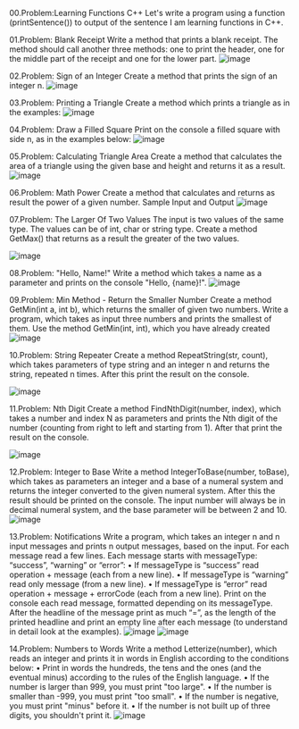 00.Problem:Learning Functions C++
Let's write a program using a function (printSentence()) to output
of the sentence I am learning functions in C++.

01.Problem: Blank Receipt
Write a method that prints a blank receipt. The method should call another three methods: one to 
print the header, one for the middle part of the receipt and one for the lower part.
![image](https://github.com/Sasho80/10.Functions/assets/7139995/3a3d90bf-7ea9-40b5-9096-523cc8931b3f)

02.Problem: Sign of an Integer
Create a method that prints the sign of an integer n.
![image](https://github.com/Sasho80/10.Functions/assets/7139995/787062c2-89ab-4039-bd1a-d6c1e4e7fd09)

03.Problem: Printing a Triangle
Create a method which prints a triangle as in the examples:
![image](https://github.com/Sasho80/10.Functions/assets/7139995/a5985386-f423-4c68-891b-5a5b6c1ebd35)

04.Problem: Draw a Filled Square
Print on the console a filled square with side n, as in the examples below:
![image](https://github.com/Sasho80/10.Functions/assets/7139995/8c596fc3-793f-48cc-be49-616e5385d5dd)

05.Problem: Calculating Triangle Area
Create a method that calculates the area of a triangle using the given base and height and returns it 
as a result.
![image](https://github.com/Sasho80/10.Functions/assets/7139995/f9d3933e-2bce-4bc5-971e-2a17ca84bdb7)

06.Problem: Math Power
Create a method that calculates and returns as result the power of a given number.
Sample Input and Output
![image](https://github.com/Sasho80/10.Functions/assets/7139995/b8d99cb5-584e-476a-bb53-da0217ac0ee1)

07.Problem: The Larger Of Two Values
The input is two values of the same type. The values can be of int, char or string type. Create a 
method GetMax() that returns as a result the greater of the two values.

![image](https://github.com/Sasho80/10.Functions/assets/7139995/9ef4b782-bd02-4e86-99b5-aa8f23d43295)

08.Problem: "Hello, Name!"
Write a method which takes a name as a parameter and prints on the console "Hello, {name}!".
![image](https://github.com/Sasho80/10.Functions/assets/7139995/abd29a29-8bef-4acd-87d8-1af866016e46)

09.Problem: Min Method - Return the Smaller Number
Create a method GetMin(int a, int b), which returns the smaller of given two numbers. Write a 
program, which takes as input three numbers and prints the smallest of them. Use the method 
GetMin(int, int), which you have already created
![image](https://github.com/Sasho80/10.Functions/assets/7139995/c55063f5-8272-4d32-8580-c37d0d38ce66)

10.Problem: String Repeater
Create a method RepeatString(str, count), which takes parameters of type string and an 
integer n and returns the string, repeated n times. After this print the result on the console.

![image](https://github.com/Sasho80/10.Functions/assets/7139995/df39b663-dc73-4370-a7c8-670a873c0b25)

11.Problem: Nth Digit
Create a method FindNthDigit(number, index), which takes a number and index N as parameters 
and prints the Nth digit of the number (counting from right to left and starting from 1). After that print 
the result on the console.

![image](https://github.com/Sasho80/10.Functions/assets/7139995/535603a5-b219-475e-a92e-a1db28d6c452)

12.Problem: Integer to Base
Write a method IntegerToBase(number, toBase), which takes as parameters an integer and a base 
of a numeral system and returns the integer converted to the given numeral system. After this the 
result should be printed on the console. The input number will always be in decimal numeral system, 
and the base parameter will be between 2 and 10.
![image](https://github.com/Sasho80/10.Functions/assets/7139995/88449341-21f8-4107-a578-fc241ae84b85)

13.Problem: Notifications
Write a program, which takes an integer n and n input messages and prints n output messages, based 
on the input. For each message read a few lines. Each message starts with messageType: “success”, 
“warning” or “error”:
• If messageType is “success” read operation + message (each from a new line).
• If messageType is “warning” read only message (from a new line).
• If messageType is “error” read operation + message + errorCode (each from a new line).
Print on the console each read message, formatted depending on its messageType. After the headline 
of the message print as much “=”, as the length of the printed headline and print an empty line after 
each message (to understand in detail look at the examples).
![image](https://github.com/Sasho80/10.Functions/assets/7139995/aa78c471-f772-4f47-8d26-400227d8b750)
![image](https://github.com/Sasho80/10.Functions/assets/7139995/98d8feed-852c-4077-bb02-dfe67f8a9544)

14.Problem: Numbers to Words
Write a method Letterize(number), which reads an integer and prints it in words in English 
according to the conditions below:
• Print in words the hundreds, the tens and the ones (and the eventual minus) according to the 
rules of the English language.
• If the number is larger than 999, you must print "too large".
• If the number is smaller than -999, you must print "too small".
• If the number is negative, you must print "minus" before it.
• If the number is not built up of three digits, you shouldn't print it.
![image](https://github.com/Sasho80/10.Functions/assets/7139995/e5dca1f6-e79a-4356-9453-800e44543e76)


